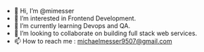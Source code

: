 - 👋 Hi, I’m @mimesser
- 👀 I’m interested in Frontend Development.
- 🌱 I’m currently learning Devops and QA.
- 💞️ I’m looking to collaborate on building full stack web services.
- 📫 How to reach me : michaelmesser9507@gmail.com

<!---
mimesser/mimesser is a ✨ special ✨ repository because its `README.md` (this file) appears on your GitHub profile.
You can click the Preview link to take a look at your changes.
--->
